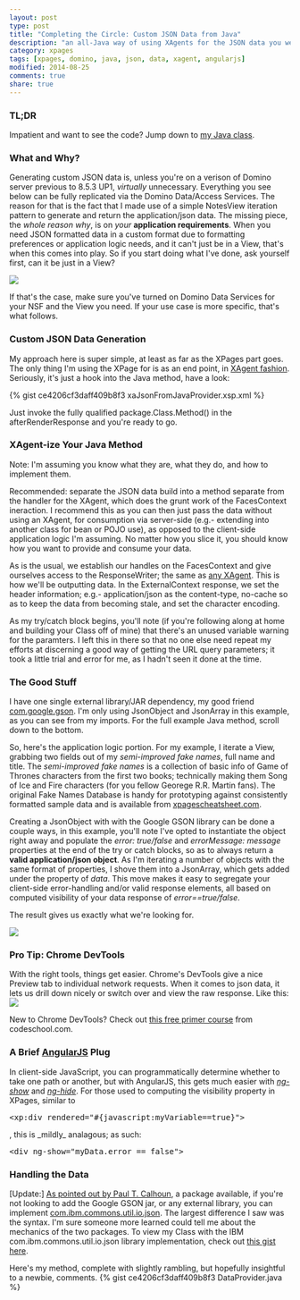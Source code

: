```yaml
---
layout: post
type: post
title: "Completing the Circle: Custom JSON Data from Java"
description: "an all-Java way of using XAgents for the JSON data you were looking for"
category: xpages
tags: [xpages, domino, java, json, data, xagent, angularjs]
modified: 2014-08-25
comments: true
share: true
---
```


### TL;DR
Impatient and want to see the code? Jump down to [my Java class](#handling-the-data).

### What and Why?
Generating custom JSON data is, unless you're on a verison of Domino server previous to 8.5.3 UP1, _virtually_ unnecessary. Everything you see below can be fully replicated via the Domino Data/Access Services. The reason for that is the fact that I made use of a simple NotesView iteration pattern to generate and return the application/json data. The missing piece, the _whole reason why_, is on _your_ **application requirements**. When you need JSON formatted data in a custom format due to formatting preferences or application logic needs, and it can't just be in a View, that's when this comes into play. So if you start doing what I've done, ask yourself first, can it be just in a View?

<a href="{{ site.url }}/assets/images/post_images/GoTchars_DataServiceResponse.png" data-toggle="tooltip" title="if you can, use DAS"><img src="{{ site.url }}/assets/images/post_images/GoTchars_DataServiceResponse.png"></a>

If that's the case, make sure you've turned on Domino Data Services for your NSF and the View you need. If your use case is more specific, that's what follows.

### Custom JSON Data Generation
My approach here is super simple, at least as far as the XPages part goes. The only thing I'm using the XPage for is as an end point, in [XAgent fashion](http://www.wissel.net/blog/d6plinks/shwl-7mgfbn). Seriously, it's just a hook into the Java method, have a look:

{% gist ce4206cf3daff409b8f3 xaJsonFromJavaProvider.xsp.xml %}

Just invoke the fully qualified package.Class.Method() in the afterRenderResponse and you're ready to go.

### XAgent-ize Your Java Method
Note: I'm assuming you know what they are, what they do, and how to implement them.

Recommended: separate the JSON data build into a method separate from the handler for the XAgent, which does the grunt work of the FacesContext ineraction. I recommend this as you can then just pass the data without using an XAgent, for consumption via server-side (e.g.- extending into another class for bean or POJO use), as opposed to the client-side application logic I'm assuming. No matter how you slice it, you should know how you want to provide and consume your data.

As is the usual, we establish our handles on the FacesContext and give ourselves access to the ResponseWriter; the same as [any XAgent](http://openntf.org/XSnippets.nsf/snippet.xsp?id=xagent). This is how we'll be outputting data. In the ExternalContext response, we set the header information; e.g.- application/json as the content-type, no-cache so as to keep the data from becoming stale, and set the character encoding.

As my try/catch block begins, you'll note (if you're following along at home and building your Class off of mine) that there's an unused variable warning for the paramters. I left this in there so that no one else need repeat my efforts at discerning a good way of getting the URL query parameters; it took a little trial and error for me, as I hadn't seen it done at the time.

### The Good Stuff
I have one single external library/JAR dependency, my good friend [com.google.gson](http://code.google.com/p/google-gson/). I'm only using JsonObject and JsonArray in this example, as you can see from my imports. For the full example Java method, scroll down to the bottom.

So, here's the application logic portion. For my example, I iterate a View, grabbing two fields out of my _semi-improved fake names_, full name and title. The _semi-improved fake names_ is a collection of basic info of Game of Thrones characters from the first two books; technically making them Song of Ice and Fire characters (for you fellow Georege R.R. Martin fans). The original Fake Names Database is handy for prototyping against consistently formatted sample data and is available from [xpagescheatsheet.com](http://xpagescheatsheet.com/cheatsheet.nsf/home.xsp).

Creating a JsonObject with with the Google GSON library can be done a couple ways, in this example, you'll note I've opted to instantiate the object right away and populate the _error: true/false_ and _errorMessage: message_ properties at the end of the try or catch blocks, so as to always return a **valid application/json object**. As I'm iterating a number of objects with the same format of properties, I shove them into a JsonArray, which gets added under the property of _data_. This move makes it easy to segregate your client-side error-handling and/or valid response elements, all based on computed visibility of your data response of _error==true/false_.

The result gives us exactly what we're looking for.

<a href="{{ site.url }}/assets/images/post_images/GoTchars_CustJavaJSONprovider.png" data-toggle="tooltip" title="if you try sometimes, you get what you need"><img src="{{ site.url }}/assets/images/post_images/GoTchars_CustJavaJSONprovider.png"></a>

### Pro Tip: Chrome DevTools
With the right tools, things get easier. Chrome's DevTools give a nice Preview tab to individual network requests. When it comes to json data, it lets us drill down nicely or switch over and view the raw response. Like this:
<a href="{{ site.url }}/assets/images/post_images/GoTchars_ChromePreview.png" data-toggle="tooltip" title="maybe we can have nice things"><img src="{{ site.url }}/assets/images/post_images/GoTchars_ChromePreview.png"></a>

New to Chrome DevTools? Check out [this free primer course](http://discover-devtools.codeschool.com/) from codeschool.com.

### A Brief [AngularJS](http://angularjs.org/) Plug
In client-side JavaScript, you can programmatically determine whether to take one path or another, but with AngularJS, this gets much easier with [_ng-show_](http://docs.angularjs.org/api/ng/directive/ngShow) and [_ng-hide_](http://docs.angularjs.org/api/ng/directive/ngHide). For those used to computing the visibility property in XPages, similar to
<pre>&lt;xp:div rendered="#{javascript:myVariable==true}"&gt;</pre>, this is _mildly_ analagous; as such:
<pre>&lt;div ng-show="myData.error == false"&gt;</pre>


### Handling the Data
[Update:] [As pointed out by Paul T. Calhoun](http://twitter.com/ptcalhoun/status/503993722556940288), a package available, if you're not looking to add the Google GSON jar, or any external library, you can implement [com.ibm.commons.util.io.json](http://public.dhe.ibm.com/software/dw/lotus/Domino-Designer/JavaDocs/DesignerAPIs/com/ibm/commons/util/io/json/package-summary.html). The largest difference I saw was the syntax. I'm sure someone more learned could tell me about the mechanics of the two packages. To view my Class with the IBM com.ibm.commons.util.io.json library implementation, check out [this gist here](http://gist.github.com/edm00se/e5626f63ef7573fd2f3e).

Here's my method, complete with slightly rambling, but hopefully insightful to a newbie, comments.
{% gist ce4206cf3daff409b8f3 DataProvider.java %}
